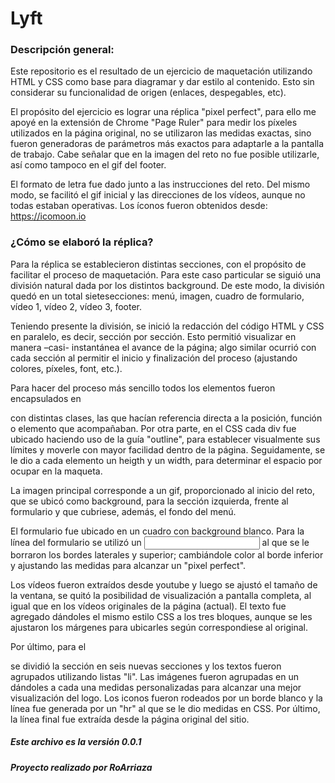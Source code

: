 # Lyft 
 
### Descripción general: 
Este repositorio es el resultado de un ejercicio de maquetación utilizando HTML y CSS como base para diagramar y dar estilo al contenido. Esto sin considerar su funcionalidad de origen (enlaces, despegables, etc). 

El propósito del ejercicio es lograr una réplica "pixel perfect", para ello me apoyé en la extensión de Chrome "Page Ruler" para medir los píxeles utilizados en la página original, no se utilizaron las medidas exactas, sino fueron generadoras de parámetros más exactos para adaptarle a la pantalla de trabajo. Cabe señalar que en la imagen del reto no fue posible utilizarle, así como tampoco en el gif del footer. 

El formato de letra fue dado junto a las instrucciones del reto. Del mismo modo, se facilitó el gif inicial y las direcciones de los vídeos, aunque no todas estaban operativas. Los íconos fueron obtenidos desde: https://icomoon.io 
  
### ¿Cómo se elaboró la réplica? 

Para la réplica se establecieron distintas secciones, con el propósito de facilitar el proceso de maquetación. Para este caso particular se siguió una división natural dada por los distintos background. De este modo, la división quedó en un total sietesecciones: menú, imagen, cuadro de formulario, vídeo 1, vídeo 2, vídeo 3, footer. 

Teniendo presente la división, se inició la redacción del código HTML y CSS en paralelo, es decir, sección por sección. Esto permitió visualizar en manera –casi- instantánea el avance de la página; algo similar ocurrió con cada sección al permitir el inicio y finalización del proceso (ajustando colores, píxeles, font, etc.). 

Para hacer del proceso más sencillo todos los elementos fueron encapsulados en <div> con distintas clases, las que hacían referencia directa a la posición, función o elemento que acompañaban.  Por otra parte, en el CSS cada div fue ubicado haciendo uso de la guía "outline",  para establecer visualmente sus límites y moverle con mayor facilidad dentro de la página. Seguidamente, se le dio a cada elemento un heigth y un width, para determinar el espacio por ocupar en la maqueta. 

La imagen principal corresponde a un gif, proporcionado al inicio del reto, que se ubicó como background, para la sección izquierda, frente al formulario y que cubriese, además, el fondo del menú. 

El formulario fue ubicado en un cuadro con background blanco. Para la línea del formulario se utilizó un <input> al que se le borraron los bordes laterales y superior; cambiándole color al borde inferior y ajustando las medidas para alcanzar un "pixel perfect". 

Los vídeos fueron extraídos desde youtube y luego se ajustó el tamaño de la ventana, se quitó la posibilidad de visualización a pantalla completa, al igual que en los vídeos originales de la página (actual). El texto fue agregado dándoles el mismo estilo CSS a los tres bloques, aunque se les ajustaron los márgenes para ubicarles según correspondiese al original. 

Por último, para el <footer> se dividió la sección en seis nuevas secciones y los textos fueron agrupados utilizando listas "li". Las imágenes fueron agrupadas en un <div> dándoles a cada una medidas personalizadas para alcanzar una mejor visualización del logo. Los iconos fueron rodeados por un borde blanco y la línea fue generada por un "hr" al que se le dio medidas en CSS. Por último, la línea final fue extraída desde la página original del sitio. 
 
 
 
##### Este archivo es la versión 0.0.1 
##### Proyecto realizado por RoArriaza 
 
